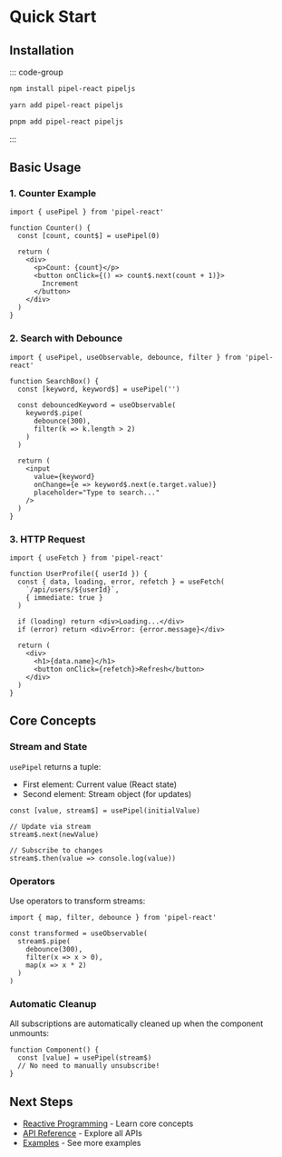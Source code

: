 # Quick Start

## Installation

::: code-group
```bash [npm]
npm install pipel-react pipeljs
```

```bash [yarn]
yarn add pipel-react pipeljs
```

```bash [pnpm]
pnpm add pipel-react pipeljs
```
:::

## Basic Usage

### 1. Counter Example

```tsx
import { usePipel } from 'pipel-react'

function Counter() {
  const [count, count$] = usePipel(0)
  
  return (
    <div>
      <p>Count: {count}</p>
      <button onClick={() => count$.next(count + 1)}>
        Increment
      </button>
    </div>
  )
}
```

### 2. Search with Debounce

```tsx
import { usePipel, useObservable, debounce, filter } from 'pipel-react'

function SearchBox() {
  const [keyword, keyword$] = usePipel('')
  
  const debouncedKeyword = useObservable(
    keyword$.pipe(
      debounce(300),
      filter(k => k.length > 2)
    )
  )
  
  return (
    <input
      value={keyword}
      onChange={e => keyword$.next(e.target.value)}
      placeholder="Type to search..."
    />
  )
}
```

### 3. HTTP Request

```tsx
import { useFetch } from 'pipel-react'

function UserProfile({ userId }) {
  const { data, loading, error, refetch } = useFetch(
    `/api/users/${userId}`,
    { immediate: true }
  )
  
  if (loading) return <div>Loading...</div>
  if (error) return <div>Error: {error.message}</div>
  
  return (
    <div>
      <h1>{data.name}</h1>
      <button onClick={refetch}>Refresh</button>
    </div>
  )
}
```

## Core Concepts

### Stream and State

`usePipel` returns a tuple:
- First element: Current value (React state)
- Second element: Stream object (for updates)

```tsx
const [value, stream$] = usePipel(initialValue)

// Update via stream
stream$.next(newValue)

// Subscribe to changes
stream$.then(value => console.log(value))
```

### Operators

Use operators to transform streams:

```tsx
import { map, filter, debounce } from 'pipel-react'

const transformed = useObservable(
  stream$.pipe(
    debounce(300),
    filter(x => x > 0),
    map(x => x * 2)
  )
)
```

### Automatic Cleanup

All subscriptions are automatically cleaned up when the component unmounts:

```tsx
function Component() {
  const [value] = usePipel(stream$)
  // No need to manually unsubscribe!
}
```

## Next Steps

- [Reactive Programming](/guide/reactive.en) - Learn core concepts
- [API Reference](/core/usePipel/index.en) - Explore all APIs
- [Examples](https://github.com/pipeljs/pipel-react/tree/main/examples) - See more examples

